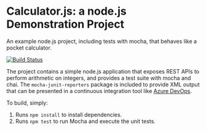 Calculator.js: a node.js Demonstration Project
==============================================
An example node.js project, including tests with mocha, that behaves like
a pocket calculator.

[![Build Status](https://dev.azure.com/lianqizhi/Integrating%20External%20Source%20Control%20with%20Azure%20Pipelines/_apis/build/status/Zack9999.calculator?branchName=refs%2Fpull%2F1%2Fmerge)](https://dev.azure.com/lianqizhi/Integrating%20External%20Source%20Control%20with%20Azure%20Pipelines/_build/latest?definitionId=70&branchName=refs%2Fpull%2F1%2Fmerge)

The project contains a simple node.js application that exposes REST APIs
to perform arithmetic on integers, and provides a test suite with mocha
and chai.  The `mocha-junit-reporters` package is included to provide XML
output that can be presented in a continuous integration tool like
[Azure DevOps](https://azure.com/devops).

To build, simply:

1. Runs `npm install` to install dependencies.
2. Runs `npm test` to run Mocha and execute the unit tests.


